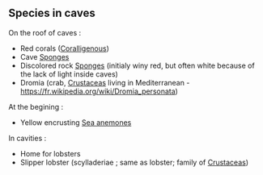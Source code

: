 ## Species in caves

On the roof of caves :
- Red corals ([Coralligenous](Coralligenous.md))
- Cave [Sponges](Sponges.md)
- Discolored rock [Sponges](Sponges.md) (initialy winy red, but often white because of the lack of light inside caves)
- Dromia (crab, [Crustaceas](Crustaceas.md) living in Mediterranean - https://fr.wikipedia.org/wiki/Dromia_personata)

At the begining :
- Yellow encrusting [Sea anemones](Sea%20anemones.md)

In cavities :
- Home for lobsters
- Slipper lobster (scylladeriae ; same as lobster; family of [Crustaceas](Crustaceas.md))